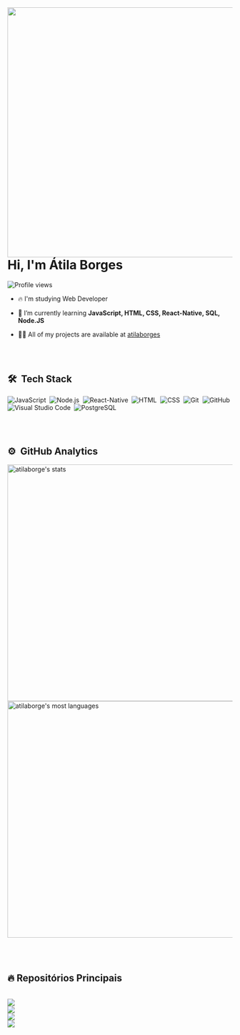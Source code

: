 <img align="right" height="560em" src="https://raw.githubusercontent.com/gist/atilaborges/ef164109f31756525b270b6ffe4f5389/raw/04958f53d6ff043c41ac73e7e99a2f346a1a22ec/githubcard.svg"/>
<h1 align="left">Hi, I'm Átila Borges</h1>
<p align="left"> <img src="https://komarev.com/ghpvc/?username=atilaborges&color=yellow" alt="Profile views" /> </p>

- 🔥 I'm studying Web Developer

- 🔭 I’m currently learning **JavaScript, HTML, CSS, React-Native, SQL, Node.JS**

- 👨‍💻 All of my projects are available at [atilaborges](https://github.com/atilaborges?tab=repositories)

<br><br>

## 🛠 &nbsp;Tech Stack

![JavaScript](https://img.shields.io/badge/-JavaScript-05122A?style=flat&logo=javascript)&nbsp;
![Node.js](https://img.shields.io/badge/-Node.js-05122A?style=flat&logo=node.js)&nbsp;
![React-Native](https://img.shields.io/badge/React_Native-05122A?style=flat&logo=react-native)&nbsp;
![HTML](https://img.shields.io/badge/-HTML-05122A?style=flat&logo=HTML5)&nbsp;
![CSS](https://img.shields.io/badge/-CSS-05122A?style=flat&logo=CSS3&logoColor=1572B6)&nbsp;
![Git](https://img.shields.io/badge/-Git-05122A?style=flat&logo=git)&nbsp;
![GitHub](https://img.shields.io/badge/-GitHub-05122A?style=flat&logo=github)&nbsp;
![Visual Studio Code](https://img.shields.io/badge/-Visual%20Studio%20Code-05122A?style=flat&logo=visual-studio-code&logoColor=007ACC)&nbsp;
![PostgreSQL](https://img.shields.io/badge/-PostgreSQL-05122A?style=flat&logo=postgresql)&nbsp;


<br><br>

## ⚙️ &nbsp;GitHub Analytics

<p align="left">
<img width="530em" src="https://github-readme-stats.vercel.app/api?username=atilaborges&show_icons=true&theme=vision-friendly-dark" alt="atilaborge's stats"/>
<img width="530em" src="https://github-readme-stats.vercel.app/api/top-langs/?username=atilaborges&layout=compact&theme=vision-friendly-dark" alt="atilaborge's most languages"/>
</p>

<br><br>
## 🔥 Repositórios Principais
<br>
<a href="https://github.com/atilaborges/mata_mosquito">
  <img align="center" src="https://github-readme-stats.vercel.app/api/pin/?username=atilaborges&repo=mata_mosquito&theme=vision-friendly-dark" />
</a>
<br>
<a href="https://github.com/atilaborges/Finans">
  <img align="center" src="https://github-readme-stats.vercel.app/api/pin/?username=atilaborges&repo=Finans&theme=vision-friendly-dark" />
</a>
<br>
<a href="https://github.com/atilaborges/Spotify">
  <img align="center" src="https://github-readme-stats.vercel.app/api/pin/?username=atilaborges&repo=Spotify&theme=vision-friendly-dark" />
</a>
<br>
<a href="https://github.com/atilaborges/DsmoviePro">
  <img align="center" src="https://github-readme-stats.vercel.app/api/pin/?username=atilaborges&repo=DsmoviePro&theme=vision-friendly-dark" />
</a>
<br>
